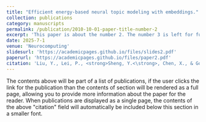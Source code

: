 ```yaml
---
title: "Efficient energy-based neural topic modeling with embeddings."
collection: publications
category: manuscripts
permalink: /publication/2010-10-01-paper-title-number-2
excerpt: 'This paper is about the number 2. The number 3 is left for future work.'
date: 2025-7-1
venue: 'Neurocomputing'
slidesurl: 'https://academicpages.github.io/files/slides2.pdf'
paperurl: 'https://academicpages.github.io/files/paper2.pdf'
citation: 'Liu, Y., Lei, P., <strong>Sheng, Y.<\strong>, Chen, X., & Gong, Z. (2025). "Efficient energy-based neural topic modeling with embeddings." <i>Neurocomputing</i>, 638, 130179.'
---
```


The contents above will be part of a list of publications, if the user clicks the link for the publication than the contents of section will be rendered as a full page, allowing you to provide more information about the paper for the reader. When publications are displayed as a single page, the contents of the above "citation" field will automatically be included below this section in a smaller font.
